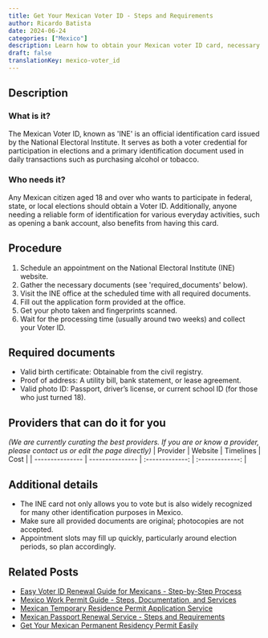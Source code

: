 ```yaml
---
title: Get Your Mexican Voter ID - Steps and Requirements
author: Ricardo Batista
date: 2024-06-24
categories: ["Mexico"]
description: Learn how to obtain your Mexican voter ID card, necessary documents, and the step-by-step process to secure it quickly.
draft: false
translationKey: mexico-voter_id
---
```


## Description
### What is it?
The Mexican Voter ID, known as 'INE' is an official identification card issued by the National Electoral Institute. It serves as both a voter credential for participation in elections and a primary identification document used in daily transactions such as purchasing alcohol or tobacco.

### Who needs it?
Any Mexican citizen aged 18 and over who wants to participate in federal, state, or local elections should obtain a Voter ID. Additionally, anyone needing a reliable form of identification for various everyday activities, such as opening a bank account, also benefits from having this card.

## Procedure

1. Schedule an appointment on the National Electoral Institute (INE) website.
2. Gather the necessary documents (see 'required_documents' below).
3. Visit the INE office at the scheduled time with all required documents.
4. Fill out the application form provided at the office.
5. Get your photo taken and fingerprints scanned.
6. Wait for the processing time (usually around two weeks) and collect your Voter ID.


## Required documents

- Valid birth certificate: Obtainable from the civil registry.
- Proof of address: A utility bill, bank statement, or lease agreement.
- Valid photo ID: Passport, driver’s license, or current school ID (for those who just turned 18).


## Providers that can do it for you
_(We are currently curating the best providers. If you are or know a provider, please contact us or edit the page directly)_
| Provider        |     Website     |     Timelines    |       Cost      |
| --------------- | --------------- |  :-------------: | :-------------: |

## Additional details

- The INE card not only allows you to vote but is also widely recognized for many other identification purposes in Mexico.
- Make sure all provided documents are original; photocopies are not accepted.
- Appointment slots may fill up quickly, particularly around election periods, so plan accordingly.

## Related Posts

- [Easy Voter ID Renewal Guide for Mexicans - Step-by-Step Process](https://tramitit.com/english/guides/mexico/voter_id_renewal/)
- [Mexico Work Permit Guide - Steps, Documentation, and Services](https://tramitit.com/english/guides/mexico/work_permit/)
- [Mexican Temporary Residence Permit Application Service](https://tramitit.com/english/guides/mexico/temporary_residence_permit/)
- [Mexican Passport Renewal Service - Steps and Requirements](https://tramitit.com/english/guides/mexico/mexican_passport/)
- [Get Your Mexican Permanent Residency Permit Easily](https://tramitit.com/english/guides/mexico/permanent_residence_permit/)